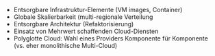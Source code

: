 - Entsorgbare Infrastruktur-Elemente (VM images, Container)
- Globale Skalierbarkeit (multi-regionale Verteilung
- Entsorgbare Architektur (Refaktorisierung)
- Einsatz von Mehrwert schaffenden Cloud-Diensten
- Polyglotte Cloud: Wahl eines Providers Komponente für Komponente (vs. eher monolithische Multi-Cloud)